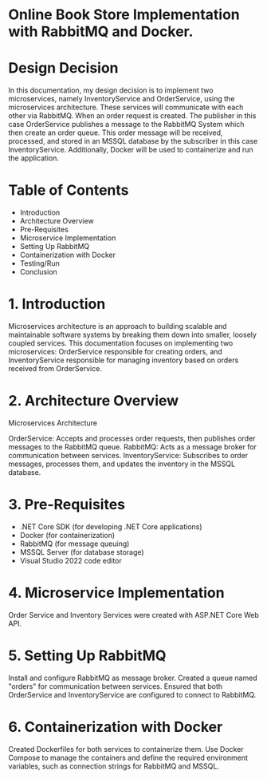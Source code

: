 # Online Book Store Implementation with RabbitMQ and Docker.

# Design Decision
In this documentation, my design decision is to implement two microservices, namely InventoryService and OrderService, using the microservices architecture. These services will communicate with each other via RabbitMQ. When an order request is created. The publisher in this case OrderService publishes a message to the RabbitMQ System which then create an order queue. This order message will be received, processed, and stored in an MSSQL database by the subscriber in this case InventoryService. Additionally, Docker will be used to containerize and run the application.

# Table of Contents
- Introduction
- Architecture Overview
- Pre-Requisites
- Microservice Implementation
- Setting Up RabbitMQ
- Containerization with Docker
- Testing/Run
- Conclusion

# 1. Introduction
Microservices architecture is an approach to building scalable and maintainable software systems by breaking them down into smaller, loosely coupled services. This documentation focuses on implementing two microservices: OrderService responsible for creating orders, and InventoryService responsible for managing inventory based on orders received from OrderService.

# 2. Architecture Overview
Microservices Architecture

OrderService: Accepts and processes order requests, then publishes order messages to the RabbitMQ queue.
RabbitMQ: Acts as a message broker for communication between services.
InventoryService: Subscribes to order messages, processes them, and updates the inventory in the MSSQL database.

# 3. Pre-Requisites
- .NET Core SDK (for developing .NET Core applications)
- Docker (for containerization)
- RabbitMQ (for message queuing)
- MSSQL Server (for database storage)
- Visual Studio 2022 code editor

# 4. Microservice Implementation
Order Service and Inventory Services were created with ASP.NET Core Web API.

# 5. Setting Up RabbitMQ
Install and configure RabbitMQ as message broker.
Created a queue named "orders" for communication between services.
Ensured that both OrderService and InventoryService are configured to connect to RabbitMQ.

# 6. Containerization with Docker
Created Dockerfiles for both services to containerize them.
Use Docker Compose to manage the containers and define the required environment variables, such as connection strings for RabbitMQ and MSSQL.

